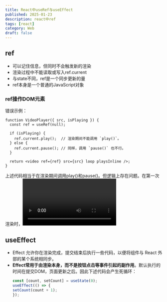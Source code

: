 ```yaml
---
title: React中useRef与useEffect
published: 2025-01-23
description: react中ref
tags: [react]
category: Web
draft: false
---
```


## ref
- 可以记住信息，但同时不会触发新的渲染
- 渲染过程中不能读取或写入ref.current
- 与state不同，ref是一个同步更新的量
- ref本身是一个普通的JavaScript对象

### ref操作DOM元素
错误示例：
```
function VideoPlayer({ src, isPlaying }) {
  const ref = useRef(null);

  if (isPlaying) {
    ref.current.play();  // 渲染期间不能调用 `play()`。 
  } else {
    ref.current.pause(); // 同样，调用 `pause()` 也不行。
  }

  return <video ref={ref} src={src} loop playsInline />;
}
```
上述代码相当于在渲染期间调用play()和pause()。但逻辑上存在问题。在第一次渲染时，<video/>还并未被渲染，if判断语句会造成null错误。


## useEffect
- Effect 允许你在渲染完成，提交结束后执行一些代码，以便将组件与 React 外部的某个系统相同步。
- **Effect常用于由渲染本身，而不是按钮点击等事件引起的副作用**。默认执行的时间在提交DOM，页面更新之后。因此下述代码会产生死循环：
    ```javascript
    const [count, setCount] = useState(0);
    useEffect(() => {
    setCount(count + 1);
    });
    ```




> 